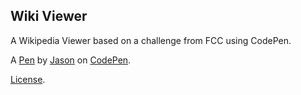 Wiki Viewer
-----------
A Wikipedia Viewer based on a challenge from FCC using CodePen.

A [Pen](http://codepen.io/jp2001/pen/yJkvRQ) by [Jason](http://codepen.io/jp2001) on [CodePen](http://codepen.io/).

[License](http://codepen.io/jp2001/pen/yJkvRQ/license).